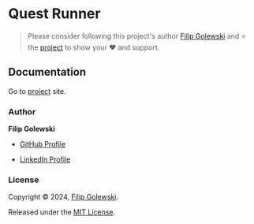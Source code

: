Quest Runner
============

> Please consider following this project's author [Filip Golewski](https://github.com/zoltraks) and ⭐ the [project](https://github.com/zoltraks/quest-runner) to show your ❤️ and support. 

## Documentation ##

Go to [project](https://github.com/zoltraks/quest-runner) site.

### Author ###

**Filip Golewski**

* [GitHub Profile](https://github.com/zoltraks)

* [LinkedIn Profile](https://www.linkedin.com/in/filipgolewski)

### License ###

Copyright © 2024, [Filip Golewski](https://github.com/zoltraks).

Released under the [MIT License](LICENSE).

